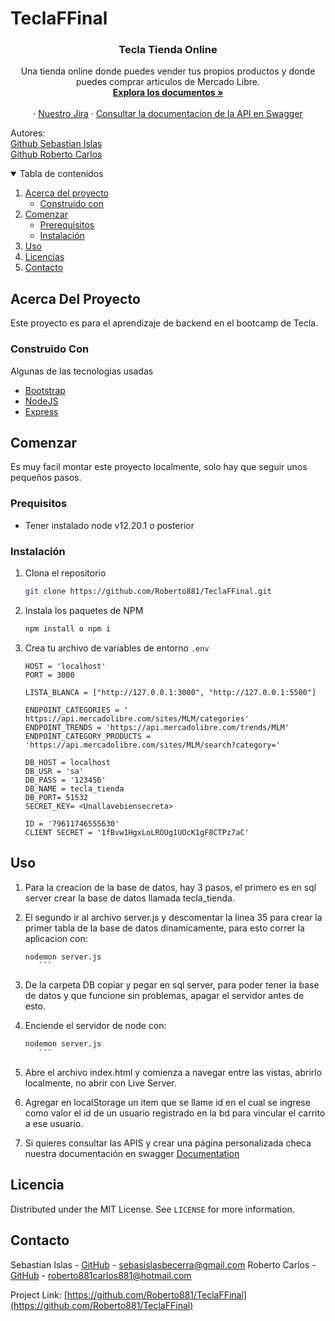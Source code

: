 # TeclaFFinal

<h3 align="center">Tecla Tienda Online</h3>

  <p align="center">
    Una tienda online donde puedes vender tus propios productos y donde puedes comprar articulos de Mercado Libre.
    <br />
    <a href="https://github.com/Roberto881/TeclaFFinal"><strong>Explora los documentos »</strong></a>
    <br />
    <br />
    ·
    <a href="https://teclatienda3.atlassian.net/jira/software/projects/TEC/boards/1">Nuestro Jira</a>
    ·
    <a href="https://app.swaggerhub.com/apis/Roberto881/TeclaTienda1/1.0.0">Consultar la documentacion de la API en Swagger</a>
  </p>
  <p>Autores:
    <br/>
    <a href="https://github.com/SebastianIslas">Github Sebastian Islas</a>
    <br/>
    <a href="https://github.com/Roberto881">Github Roberto Carlos</a>
  </p>



<details open="open">
  <summary>Tabla de contenidos</summary>
  <ol>
    <li>
      <a href="#acerca-del-proyecto">Acerca del proyecto</a>
      <ul>
        <li><a href="#construido-con">Construido con</a></li>
      </ul>
    </li>
    <li>
      <a href="#comenzar">Comenzar</a>
      <ul>
        <li><a href="#prerequisitos">Prerequisitos</a></li>
        <li><a href="#instalación">Instalación</a></li>
      </ul>
    </li>
    <li><a href="#uso">Uso</a></li>
    <li><a href="#licencia">Licencias</a></li>
    <li><a href="#contacto">Contacto</a></li>
  </ol>
</details>


## Acerca Del Proyecto
Este proyecto es para el aprendizaje de backend en el bootcamp de Tecla.


### Construido Con

Algunas de las tecnologias usadas
* [Bootstrap](https://getbootstrap.com)
* [NodeJS](https://nodejs.org)
* [Express](https://expressjs.com/)


## Comenzar

Es muy facil montar este proyecto localmente, solo hay que seguir unos pequeños pasos.

### Prequisitos

* Tener instalado node v12.20.1 o posterior


### Instalación

1. Clona el repositorio
   ```sh
   git clone https://github.com/Roberto881/TeclaFFinal.git
   ```
2. Instala los paquetes de NPM
   ```sh
   npm install o npm i
   ```
3. Crea tu archivo de variables de entorno `.env`
   ```JS
   HOST = 'localhost'
   PORT = 3000

   LISTA_BLANCA = ["http://127.0.0.1:3000", "http://127.0.0.1:5500"]

   ENDPOINT_CATEGORIES = ' https://api.mercadolibre.com/sites/MLM/categories'
   ENDPOINT_TRENDS = 'https://api.mercadolibre.com/trends/MLM'
   ENDPOINT_CATEGORY_PRODUCTS = 'https://api.mercadolibre.com/sites/MLM/search?category='

   DB_HOST = localhost
   DB_USR = 'sa'
   DB_PASS = '123456'
   DB_NAME = tecla_tienda
   DB_PORT= 51532
   SECRET_KEY= <Unallavebiensecreta>

   ID = '79611746555630'
   CLIENT SECRET = '1fBvw1HgxLoLROUg1UOcK1gF8CTPz7aC'
   ```

## Uso
1. Para la creacion de la base de datos, hay 3 pasos, el primero es en sql server crear la base de datos llamada tecla_tienda.

2. El segundo ir al archivo server.js y descomentar la linea 35 para crear la primer tabla de la base de datos dinamicamente, para esto correr la aplicacion con:
    ```sh
    nodemon server.js
       ```
3. De la carpeta DB copiar y pegar en sql server, para poder tener la base de datos y que funcione sin problemas, apagar el servidor antes de esto.

4. Enciende el servidor de node con:
    ```sh
    nodemon server.js
       ```
5. Abre el archivo index.html y comienza a navegar entre las vistas, abrirlo localmente, no abrir con Live Server.

6. Agregar en localStorage un item que se llame id en el cual se ingrese como valor el id de un usuario registrado en la bd para vincular el carrito a ese usuario.

7. Si quieres consultar las APIS y crear una página personalizada checa nuestra documentación en swagger
[Documentation](https://app.swaggerhub.com/apis/Roberto881/TeclaTienda1/1.0.0)

   
## Licencia

Distributed under the MIT License. See `LICENSE` for more information.


## Contacto

Sebastian Islas - [GitHub](https://github.com/SebastianIslas) - sebasislasbecerra@gmail.com
Roberto Carlos - [GitHub](https://github.com/Roberto881) - roberto881carlos881@hotmail.com

Project Link: [https://github.com/Roberto881/TeclaFFinal](https://github.com/Roberto881/TeclaFFinal)
